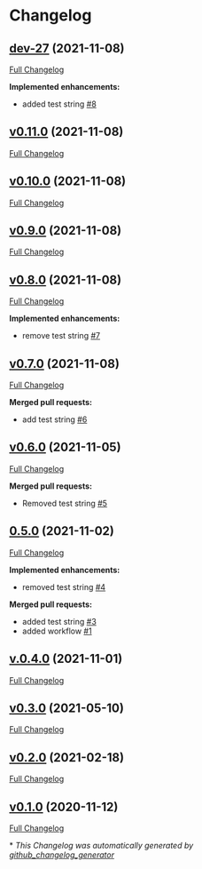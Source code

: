 # Changelog

## [dev-27](https://github.com/eike-hass/identity.rs/tree/dev-27) (2021-11-08)

[Full Changelog](https://github.com/eike-hass/identity.rs/compare/v0.11.0...dev-27)

**Implemented enhancements:**

- added test string [\#8](https://github.com/eike-hass/identity.rs/pull/8)

## [v0.11.0](https://github.com/eike-hass/identity.rs/tree/v0.11.0) (2021-11-08)

[Full Changelog](https://github.com/eike-hass/identity.rs/compare/v0.10.0...v0.11.0)

## [v0.10.0](https://github.com/eike-hass/identity.rs/tree/v0.10.0) (2021-11-08)

[Full Changelog](https://github.com/eike-hass/identity.rs/compare/v0.9.0...v0.10.0)

## [v0.9.0](https://github.com/eike-hass/identity.rs/tree/v0.9.0) (2021-11-08)

[Full Changelog](https://github.com/eike-hass/identity.rs/compare/v0.8.0...v0.9.0)

## [v0.8.0](https://github.com/eike-hass/identity.rs/tree/v0.8.0) (2021-11-08)

[Full Changelog](https://github.com/eike-hass/identity.rs/compare/v0.7.0...v0.8.0)

**Implemented enhancements:**

- remove test string [\#7](https://github.com/eike-hass/identity.rs/pull/7)

## [v0.7.0](https://github.com/eike-hass/identity.rs/tree/v0.7.0) (2021-11-08)

[Full Changelog](https://github.com/eike-hass/identity.rs/compare/v0.6.0...v0.7.0)

**Merged pull requests:**

- add test string [\#6](https://github.com/eike-hass/identity.rs/pull/6)

## [v0.6.0](https://github.com/eike-hass/identity.rs/tree/v0.6.0) (2021-11-05)

[Full Changelog](https://github.com/eike-hass/identity.rs/compare/0.5.0...v0.6.0)

**Merged pull requests:**

- Removed test string [\#5](https://github.com/eike-hass/identity.rs/pull/5)

## [0.5.0](https://github.com/eike-hass/identity.rs/tree/0.5.0) (2021-11-02)

[Full Changelog](https://github.com/eike-hass/identity.rs/compare/v.0.4.0...0.5.0)

**Implemented enhancements:**

- removed test string [\#4](https://github.com/eike-hass/identity.rs/pull/4)

**Merged pull requests:**

- added test string [\#3](https://github.com/eike-hass/identity.rs/pull/3)
- added workflow [\#1](https://github.com/eike-hass/identity.rs/pull/1)

## [v.0.4.0](https://github.com/eike-hass/identity.rs/tree/v.0.4.0) (2021-11-01)

[Full Changelog](https://github.com/eike-hass/identity.rs/compare/v0.3.0...v.0.4.0)

## [v0.3.0](https://github.com/eike-hass/identity.rs/tree/v0.3.0) (2021-05-10)

[Full Changelog](https://github.com/eike-hass/identity.rs/compare/v0.2.0...v0.3.0)

## [v0.2.0](https://github.com/eike-hass/identity.rs/tree/v0.2.0) (2021-02-18)

[Full Changelog](https://github.com/eike-hass/identity.rs/compare/v0.1.0...v0.2.0)

## [v0.1.0](https://github.com/eike-hass/identity.rs/tree/v0.1.0) (2020-11-12)

[Full Changelog](https://github.com/eike-hass/identity.rs/compare/360bf5ce64a7f418249cdeadccb22b9aea7daeb6...v0.1.0)



\* *This Changelog was automatically generated by [github_changelog_generator](https://github.com/github-changelog-generator/github-changelog-generator)*

